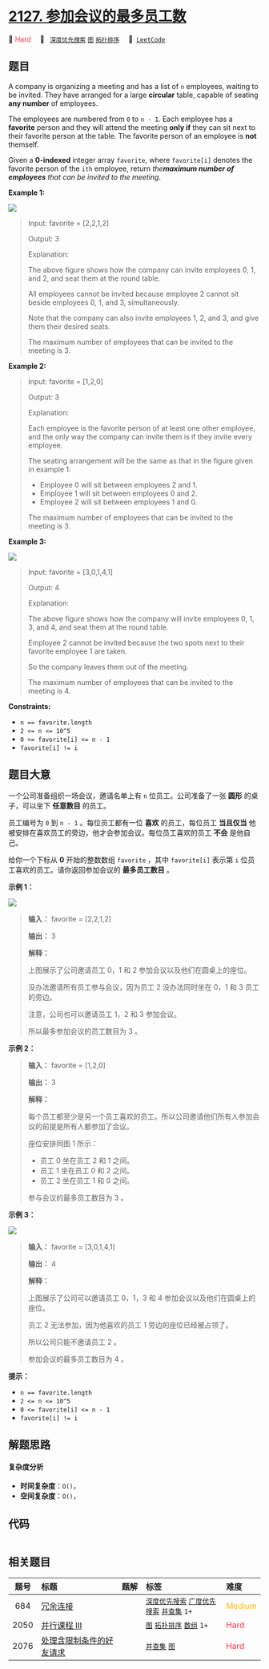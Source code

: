 # [2127. 参加会议的最多员工数](https://leetcode.com/problems/maximum-employees-to-be-invited-to-a-meeting)

🔴 <font color=#ff334b>Hard</font>&emsp; 🔖&ensp; [`深度优先搜索`](/outline/tag/depth-first-search.md) [`图`](/outline/tag/graph.md) [`拓扑排序`](/outline/tag/topological-sort.md)&emsp; 🔗&ensp;[`LeetCode`](https://leetcode.com/problems/maximum-employees-to-be-invited-to-a-meeting)

## 题目

A company is organizing a meeting and has a list of `n` employees, waiting to
be invited. They have arranged for a large **circular** table, capable of
seating **any number** of employees.

The employees are numbered from `0` to `n - 1`. Each employee has a
**favorite** person and they will attend the meeting **only if** they can sit
next to their favorite person at the table. The favorite person of an employee
is **not** themself.

Given a **0-indexed** integer array `favorite`, where `favorite[i]` denotes
the favorite person of the `ith` employee, return _the**maximum number of
employees** that can be invited to the meeting_.



**Example 1:**

![](https://assets.leetcode.com/uploads/2021/12/14/ex1.png)

> Input: favorite = [2,2,1,2]
> 
> Output: 3
> 
> Explanation:
> 
> The above figure shows how the company can invite employees 0, 1, and 2, and seat them at the round table.
> 
> All employees cannot be invited because employee 2 cannot sit beside employees 0, 1, and 3, simultaneously.
> 
> Note that the company can also invite employees 1, 2, and 3, and give them their desired seats.
> 
> The maximum number of employees that can be invited to the meeting is 3. 

**Example 2:**

> Input: favorite = [1,2,0]
> 
> Output: 3
> 
> Explanation: 
> 
> Each employee is the favorite person of at least one other employee, and the only way the company can invite them is if they invite every employee.
> 
> The seating arrangement will be the same as that in the figure given in example 1:
> - Employee 0 will sit between employees 2 and 1.
> - Employee 1 will sit between employees 0 and 2.
> - Employee 2 will sit between employees 1 and 0.
> 
> The maximum number of employees that can be invited to the meeting is 3.

**Example 3:**

![](https://assets.leetcode.com/uploads/2021/12/14/ex2.png)

> Input: favorite = [3,0,1,4,1]
> 
> Output: 4
> 
> Explanation:
> 
> The above figure shows how the company will invite employees 0, 1, 3, and 4, and seat them at the round table.
> 
> Employee 2 cannot be invited because the two spots next to their favorite employee 1 are taken.
> 
> So the company leaves them out of the meeting.
> 
> The maximum number of employees that can be invited to the meeting is 4.

**Constraints:**

  * `n == favorite.length`
  * `2 <= n <= 10^5`
  * `0 <= favorite[i] <= n - 1`
  * `favorite[i] != i`


## 题目大意

一个公司准备组织一场会议，邀请名单上有 `n` 位员工。公司准备了一张 **圆形**  的桌子，可以坐下 **任意数目**  的员工。

员工编号为 `0` 到 `n - 1` 。每位员工都有一位 **喜欢**  的员工，每位员工 **当且仅当**
他被安排在喜欢员工的旁边，他才会参加会议。每位员工喜欢的员工 **不会**  是他自己。

给你一个下标从 **0**  开始的整数数组 `favorite` ，其中 `favorite[i]` 表示第 `i` 位员工喜欢的员工。请你返回参加会议的
**最多员工数目**  。



**示例 1：**

![](https://assets.leetcode.com/uploads/2021/12/14/ex1.png)

> 
> 
> 
> 
> 
> **输入：** favorite = [2,2,1,2]
> 
> **输出：** 3
> 
> **解释：**
> 
> 上图展示了公司邀请员工 0，1 和 2 参加会议以及他们在圆桌上的座位。
> 
> 没办法邀请所有员工参与会议，因为员工 2 没办法同时坐在 0，1 和 3 员工的旁边。
> 
> 注意，公司也可以邀请员工 1，2 和 3 参加会议。
> 
> 所以最多参加会议的员工数目为 3 。
> 
> 

**示例 2：**

> 
> 
> 
> 
> 
> **输入：** favorite = [1,2,0]
> 
> **输出：** 3
> 
> **解释：**
> 
> 每个员工都至少是另一个员工喜欢的员工。所以公司邀请他们所有人参加会议的前提是所有人都参加了会议。
> 
> 座位安排同图 1 所示：
> - 员工 0 坐在员工 2 和 1 之间。
> - 员工 1 坐在员工 0 和 2 之间。
> - 员工 2 坐在员工 1 和 0 之间。
> 
> 参与会议的最多员工数目为 3 。
> 
> 

**示例 3：**

![](https://assets.leetcode.com/uploads/2021/12/14/ex2.png)

> 
> 
> 
> 
> 
> **输入：** favorite = [3,0,1,4,1]
> 
> **输出：** 4
> 
> **解释：**
> 
> 上图展示了公司可以邀请员工 0，1，3 和 4 参加会议以及他们在圆桌上的座位。
> 
> 员工 2 无法参加，因为他喜欢的员工 1 旁边的座位已经被占领了。
> 
> 所以公司只能不邀请员工 2 。
> 
> 参加会议的最多员工数目为 4 。
> 
> 



**提示：**

  * `n == favorite.length`
  * `2 <= n <= 10^5`
  * `0 <= favorite[i] <= n - 1`
  * `favorite[i] != i`


## 解题思路

#### 复杂度分析

- **时间复杂度**：`O()`，
- **空间复杂度**：`O()`，

## 代码

```javascript

```

## 相关题目

<!-- prettier-ignore -->
| 题号 | 标题 | 题解 | 标签 | 难度 |
| :------: | :------ | :------: | :------ | :------ |
| 684 | [冗余连接](https://leetcode.com/problems/redundant-connection) |  |  [`深度优先搜索`](/outline/tag/depth-first-search.md) [`广度优先搜索`](/outline/tag/breadth-first-search.md) [`并查集`](/outline/tag/union-find.md) `1+` | <font color=#ffb800>Medium</font> |
| 2050 | [并行课程 III](https://leetcode.com/problems/parallel-courses-iii) |  |  [`图`](/outline/tag/graph.md) [`拓扑排序`](/outline/tag/topological-sort.md) [`数组`](/outline/tag/array.md) `1+` | <font color=#ff334b>Hard</font> |
| 2076 | [处理含限制条件的好友请求](https://leetcode.com/problems/process-restricted-friend-requests) |  |  [`并查集`](/outline/tag/union-find.md) [`图`](/outline/tag/graph.md) | <font color=#ff334b>Hard</font> |

<style>
.blue {
    background-color: #096dd9;
    padding: 0.25rem 0.5rem;
    margin: 0;
    font-size: 0.85em;
    border-radius: 3px;
    color: white;
    font-weight: 500;
}
table th:first-of-type { width: 10%; }
table th:nth-of-type(2) { width: 35%; }
table th:nth-of-type(3) { width: 10%; }
table th:nth-of-type(4) { width: 35%; }
table th:nth-of-type(5) { width: 10%; }
</style>
